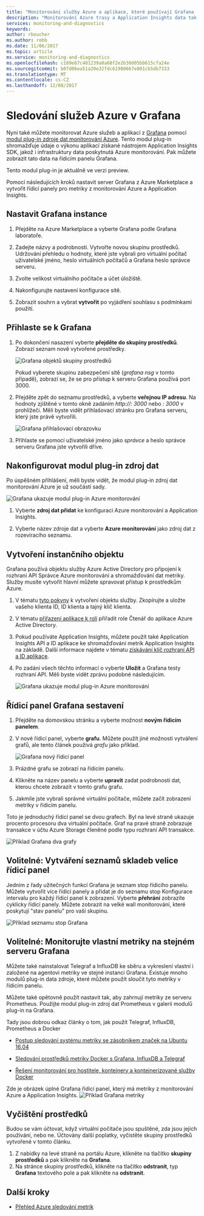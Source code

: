 ```yaml
---
title: "Monitorování služby Azure a aplikace, které používají Grafana | Microsoft Docs"
description: "Monitorování Azure trasy a Application Insights data tak lze zobrazit v Grafana."
services: monitoring-and-diagnostics
keywords: 
author: rboucher
ms.author: robb
ms.date: 11/06/2017
ms.topic: article
ms.service: monitoring-and-diagnostics
ms.openlocfilehash: c189e67c481239a8a68f2e2b30d05bb615cfa24e
ms.sourcegitcommit: b07d06ea51a20e32fdc61980667e801cb5db7333
ms.translationtype: MT
ms.contentlocale: cs-CZ
ms.lasthandoff: 12/08/2017
---
```

# <a name="monitor-your-azure-services-in-grafana"></a>Sledování služeb Azure v Grafana
Nyní také můžete monitorovat Azure služeb a aplikací z [Grafana](https://grafana.com/) pomocí [modul plug-in zdroje dat monitorování Azure](https://grafana.com/plugins/grafana-azure-monitor-datasource). Tento modul plug-in shromažďuje údaje o výkonu aplikací získané nástrojem Application Insights SDK, jakož i infrastruktury data poskytnutá Azure monitorování. Pak můžete zobrazit tato data na řídicím panelu Grafana.

Tento modul plug-in je aktuálně ve verzi preview.

Pomocí následujících kroků nastavit server Grafana z Azure Marketplace a vytvořit řídicí panely pro metriky z monitorování Azure a Application Insights.

## <a name="set-up-a-grafana-instance"></a>Nastavit Grafana instance
1. Přejděte na Azure Marketplace a vyberte Grafana podle Grafana laboratoře.

2. Zadejte názvy a podrobnosti. Vytvořte novou skupinu prostředků. Udržování přehledu o hodnoty, které jste vybrali pro virtuální počítač uživatelské jméno, heslo virtuálních počítačů a Grafana heslo správce serveru.  

3. Zvolte velikost virtuálního počítače a účet úložiště.

4. Nakonfigurujte nastavení konfigurace sítě.

5. Zobrazit souhrn a vybrat **vytvořit** po vyjádření souhlasu s podmínkami použití.

## <a name="log-in-to-grafana"></a>Přihlaste se k Grafana
1. Po dokončení nasazení vyberte **přejděte do skupiny prostředků**. Zobrazí seznam nově vytvořené prostředky. 

    ![Grafana objektů skupiny prostředků](.\media\monitor-how-to-grafana\grafana1.png) 

    Pokud vyberete skupinu zabezpečení sítě (*grafana nsg* v tomto případě), zobrazí se, že se pro přístup k serveru Grafana používá port 3000. 

2. Přejděte zpět do seznamu prostředků, a vyberte **veřejnou IP adresu**. Na hodnoty zjištěné v tomto okně zadáním *http://<IP address>: 3000* nebo  *<DNSName>: 3000* v prohlížeči. Měli byste vidět přihlašovací stránku pro Grafana serveru, který jste právě vytvořili.
    
    ![Grafana přihlašovací obrazovku](.\media\monitor-how-to-grafana\grafana2.png) 

3. Přihlaste se pomocí uživatelské jméno jako *správce* a heslo správce serveru Grafana jste vytvořili dříve. 

## <a name="configure-data-source-plugin"></a>Nakonfigurovat modul plug-in zdroj dat

Po úspěšném přihlášení, měli byste vidět, že modul plug-in zdroj dat monitorování Azure je už součástí sady.

![Grafana ukazuje modul plug-in Azure monitorování](.\media\monitor-how-to-grafana\grafana3.png) 

1. Vyberte **zdroj dat přidat** ke konfiguraci Azure monitorování a Application Insights. 
    
2. Vyberte název zdroje dat a vyberte **Azure monitorování** jako zdroj dat z rozevíracího seznamu.
    
    
## <a name="create-a-service-principal"></a>Vytvoření instančního objektu 

Grafana používá objektu služby Azure Active Directory pro připojení k rozhraní API Správce Azure monitorování a shromažďování dat metriky. Služby musíte vytvořit hlavní můžete spravovat přístup k prostředkům Azure.

1. V tématu [tyto pokyny](../azure-resource-manager/resource-group-create-service-principal-portal.md) k vytvoření objektu služby. Zkopírujte a uložte vašeho klienta ID, ID klienta a tajný klíč klienta.

2. V tématu [přiřazení aplikace k roli](https://docs.microsoft.com/azure/azure-resource-manager/resource-group-create-service-principal-portal#assign-application-to-role) přiřadit role Čtenář do aplikace Azure Active Directory.     

3. Pokud používáte Application Insights, můžete použít také Application Insights API a ID aplikace ke shromažďování metrik Application Insights na základě. Další informace najdete v tématu [získávání klíč rozhraní API a ID aplikace](https://dev.applicationinsights.io/documentation/Authorization/API-key-and-App-ID).

4. Po zadání všech těchto informací o vyberte **Uložit** a Grafana testy rozhraní API. Měli byste vidět zprávu podobné následujícím.  

    ![Grafana ukazuje modul plug-in Azure monitorování](.\media\monitor-how-to-grafana\grafana4.png) 
    
## <a name="build-a-grafana-dashboard"></a>Řídicí panel Grafana sestavení

1. Přejděte na domovskou stránku a vyberte možnost **novým řídicím panelem**.

2. V nové řídicí panel, vyberte **grafu**. Můžete použít jiné možnosti vytváření grafů, ale tento článek používá *grafu* jako příklad. 

    ![Grafana nový řídicí panel](.\media\monitor-how-to-grafana\grafana5.png) 

3. Prázdné grafu se zobrazí na řídicím panelu. 

4. Klikněte na název panelu a vyberte **upravit** zadat podrobnosti dat, kterou chcete zobrazit v tomto grafu grafu.
    
5. Jakmile jste vybrali správné virtuální počítače, můžete začít zobrazení metriky v řídicím panelu. 

Toto je jednoduchý řídicí panel se dvou grafech. Byl na levé straně ukazuje procento procesoru dva virtuální počítače. Graf na pravé straně zobrazuje transakce v účtu Azure Storage členěné podle typu rozhraní API transakce.
    
![Příklad Grafana dva grafy](.\media\monitor-how-to-grafana\grafana6.png) 
    

## <a name="optional-create-dashboard-playlists"></a>Volitelné: Vytváření seznamů skladeb velice řídicí panel

Jedním z řady užitečných funkcí Grafana je seznam stop řídicího panelu. Můžete vytvořit více řídicí panely a přidat je do seznamu stop Konfigurace intervalu pro každý řídicí panel k zobrazení. Vyberte **přehrání** zobrazíte cyklicky řídicí panely. Můžete zobrazit na velké wall monitorování, které poskytují "stav panelu" pro vaší skupinu. 
    
![Příklad seznamu stop Grafana](.\media\monitor-how-to-grafana\grafana7.png) 


## <a name="optional-monitor-your-custom-metrics-in-the-same-grafana-server"></a>Volitelné: Monitorujte vlastní metriky na stejném serveru Grafana

Můžete také nainstalovat Telegraf a InfluxDB ke sběru a vykreslení vlastní i založené na agentovi metriky ve stejné instanci Grafana. Existuje mnoho modulů plug-in data zdroje, které můžete použít sloučit tyto metriky v řídicím panelu. 
    
Můžete také opětovně použít nastavit tak, aby zahrnují metriky ze serveru Prometheus. Použijte modul plug-in zdroj dat Prometheus v galerii modulů plug-in na Grafana.
    
Tady jsou dobrou odkaz články o tom, jak použít Telegraf, InfluxDB, Prometheus a Docker
 - [Postup sledování systému metriky se zásobníkem značek na Ubuntu 16.04](https://www.digitalocean.com/community/tutorials/how-to-monitor-system-metrics-with-the-tick-stack-on-ubuntu-16-04)

 - [Sledování prostředků metriky Docker s Grafana, InfluxDB a Telegraf](https://blog.vpetkov.net/2016/08/04/monitor-docker-resource-metrics-with-grafana-influxdb-and-telegraf/)

 - [Řešení monitorování pro hostitele, kontejnery a kontejnerizované služby Docker](https://stefanprodan.com/2016/a-monitoring-solution-for-docker-hosts-containers-and-containerized-services/)

Zde je obrázek úplné Grafana řídicí panel, který má metriky z monitorování Azure a Application Insights.
![Příklad Grafana metriky](.\media\monitor-how-to-grafana\grafana8.png) 


## <a name="clean-up-resources"></a>Vyčištění prostředků

Budou se vám účtovat, když virtuální počítače jsou spuštěné, zda jsou jejich používání, nebo ne. Účtovány další poplatky, vyčistěte skupiny prostředků vytvořené v tomto článku. 

1. Z nabídky na levé straně na portálu Azure, klikněte na tlačítko **skupiny prostředků** a pak klikněte na **Grafana**. 
2. Na stránce skupiny prostředků, klikněte na tlačítko **odstranit**, typ **Grafana** textového pole a pak klikněte na **odstranit**.

## <a name="next-steps"></a>Další kroky
* [Přehled Azure sledování metrik](monitoring-overview-metrics.md)


